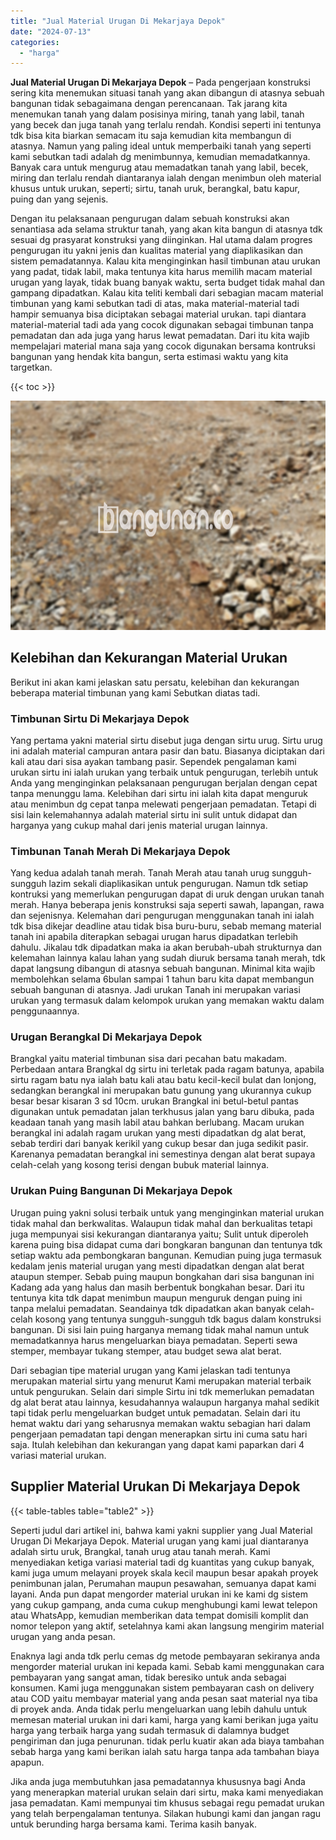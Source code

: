 ```yaml
---
title: "Jual Material Urugan Di Mekarjaya Depok"
date: "2024-07-13"
categories: 
  - "harga"
---
```


**Jual Material Urugan Di Mekarjaya Depok** – Pada pengerjaan konstruksi sering kita menemukan situasi tanah yang akan dibangun di atasnya sebuah bangunan tidak sebagaimana dengan perencanaan. Tak jarang kita menemukan tanah yang dalam posisinya miring, tanah yang labil, tanah yang becek dan juga tanah yang terlalu rendah. Kondisi seperti ini tentunya tdk bisa kita biarkan semacam itu saja kemudian kita membangun di atasnya. Namun yang paling ideal untuk memperbaiki tanah yang seperti kami sebutkan tadi adalah dg menimbunnya, kemudian memadatkannya. Banyak cara untuk mengurug atau memadatkan tanah yang labil, becek, miring dan terlalu rendah diantaranya ialah dengan menimbun oleh material khusus untuk urukan, seperti; sirtu, tanah uruk, berangkal, batu kapur, puing dan yang sejenis.

Dengan itu pelaksanaan pengurugan dalam sebuah konstruksi akan senantiasa ada selama struktur tanah, yang akan kita bangun di atasnya tdk sesuai dg prasyarat konstruksi yang diinginkan. Hal utama dalam progres pengurugan itu yakni jenis dan kualitas material yang diaplikasikan dan sistem pemadatannya. Kalau kita menginginkan hasil timbunan atau urukan yang padat, tidak labil, maka tentunya kita harus memilih macam material urugan yang layak, tidak buang banyak waktu, serta budget tidak mahal dan gampang dipadatkan. Kalau kita teliti kembali dari sebagian macam material timbunan yang kami sebutkan tadi di atas, maka material-material tadi hampir semuanya bisa diciptakan sebagai material urukan. tapi diantara material-material tadi ada yang cocok digunakan sebagai timbunan tanpa pemadatan dan ada juga yang harus lewat pemadatan. Dari itu kita wajib mempelajari material mana saja yang cocok digunakan bersama kontruksi bangunan yang hendak kita bangun, serta estimasi waktu yang kita targetkan.

{{< toc >}}

![Jual Material Urugan Di Mekarjaya Depok](/images/jual-urugan-37.png)

## Kelebihan dan Kekurangan Material Urukan

Berikut ini akan kami jelaskan satu persatu, kelebihan dan kekurangan beberapa material timbunan yang kami Sebutkan diatas tadi.

### Timbunan Sirtu Di Mekarjaya Depok

Yang pertama yakni material sirtu disebut juga dengan sirtu urug. Sirtu urug ini adalah material campuran antara pasir dan batu. Biasanya diciptakan dari kali atau dari sisa ayakan tambang pasir. Sependek pengalaman kami urukan sirtu ini ialah urukan yang terbaik untuk pengurugan, terlebih untuk Anda yang menginginkan pelaksanaan pengurugan berjalan dengan cepat tanpa menunggu lama. Kelebihan dari sirtu ini ialah kita dapat menguruk atau menimbun dg cepat tanpa melewati pengerjaan pemadatan. Tetapi di sisi lain kelemahannya adalah material sirtu ini sulit untuk didapat dan harganya yang cukup mahal dari jenis material urugan lainnya.

### Timbunan Tanah Merah Di Mekarjaya Depok

Yang kedua adalah tanah merah. Tanah Merah atau tanah urug sungguh-sungguh lazim sekali diaplikasikan untuk pengurugan. Namun tdk setiap kontruksi yang memerlukan pengurugan dapat di uruk dengan urukan tanah merah. Hanya beberapa jenis konstruksi saja seperti sawah, lapangan, rawa dan sejenisnya. Kelemahan dari pengurugan menggunakan tanah ini ialah tdk bisa dikejar deadline atau tidak bisa buru-buru, sebab memang material tanah ini apabila diterapkan sebagai urugan harus dipadatkan terlebih dahulu. Jikalau tdk dipadatkan maka ia akan berubah-ubah strukturnya dan kelemahan lainnya kalau lahan yang sudah diuruk bersama tanah merah, tdk dapat langsung dibangun di atasnya sebuah bangunan. Minimal kita wajib membolehkan selama 6bulan sampai 1 tahun baru kita dapat membangun sebuah bangunan di atasnya. Jadi urukan Tanah ini merupakan variasi urukan yang termasuk dalam kelompok urukan yang memakan waktu dalam penggunaannya.

### Urugan Berangkal Di Mekarjaya Depok

Brangkal yaitu material timbunan sisa dari pecahan batu makadam. Perbedaan antara Brangkal dg sirtu ini terletak pada ragam batunya, apabila sirtu ragam batu nya ialah batu kali atau batu kecil-kecil bulat dan lonjong, sedangkan berangkal ini merupakan batu gunung yang ukurannya cukup besar besar kisaran 3 sd 10cm. urukan Brangkal ini betul-betul pantas digunakan untuk pemadatan jalan terkhusus jalan yang baru dibuka, pada keadaan tanah yang masih labil atau bahkan berlubang. Macam urukan berangkal ini adalah ragam urukan yang mesti dipadatkan dg alat berat, sebab terdiri dari banyak kerikil yang cukup besar dan juga sedikit pasir. Karenanya pemadatan berangkal ini semestinya dengan alat berat supaya celah-celah yang kosong terisi dengan bubuk material lainnya.

### Urukan Puing Bangunan Di Mekarjaya Depok

Urugan puing yakni solusi terbaik untuk yang menginginkan material urukan tidak mahal dan berkwalitas. Walaupun tidak mahal dan berkualitas tetapi juga mempunyai sisi kekurangan diantaranya yaitu; Sulit untuk diperoleh karena puing bisa didapat cuma dari bongkaran bangunan dan tentunya tdk setiap waktu ada pembongkaran bangunan. Kemudian puing juga termasuk kedalam jenis material urugan yang mesti dipadatkan dengan alat berat ataupun stemper. Sebab puing maupun bongkahan dari sisa bangunan ini Kadang ada yang halus dan masih berbentuk bongkahan besar. Dari itu tentunya kita tdk dapat menimbun maupun menguruk dengan puing ini tanpa melalui pemadatan. Seandainya tdk dipadatkan akan banyak celah-celah kosong yang tentunya sungguh-sungguh tdk bagus dalam konstruksi bangunan. Di sisi lain puing harganya memang tidak mahal namun untuk memadatkannya harus mengeluarkan biaya pemadatan. Seperti sewa stemper, membayar tukang stemper, atau budget sewa alat berat.

Dari sebagian tipe material urugan yang Kami jelaskan tadi tentunya merupakan material sirtu yang menurut Kami merupakan material terbaik untuk pengurukan. Selain dari simple Sirtu ini tdk memerlukan pemadatan dg alat berat atau lainnya, kesudahannya walaupun harganya mahal sedikit tapi tidak perlu mengeluarkan budget untuk pemadatan. Selain dari itu hemat waktu dari yang seharusnya memakan waktu sebagian hari dalam pengerjaan pemadatan tapi dengan menerapkan sirtu ini cuma satu hari saja. Itulah kelebihan dan kekurangan yang dapat kami paparkan dari 4 variasi material urukan.

## Supplier Material Urukan Di Mekarjaya Depok

{{< table-tables table="table2" >}}

Seperti judul dari artikel ini, bahwa kami yakni supplier yang Jual Material Urugan Di Mekarjaya Depok. Material urugan yang kami jual diantaranya adalah sirtu uruk, Brangkal, tanah urug atau tanah merah. Kami menyediakan ketiga variasi material tadi dg kuantitas yang cukup banyak, kami juga umum melayani proyek skala kecil maupun besar apakah proyek penimbunan jalan, Perumahan maupun pesawahan, semuanya dapat kami layani. Anda pun dapat mengorder material urukan ini ke kami dg sistem yang cukup gampang, anda cuma cukup menghubungi kami lewat telepon atau WhatsApp, kemudian memberikan data tempat domisili komplit dan nomor telepon yang aktif, setelahnya kami akan langsung mengirim material urugan yang anda pesan.

Enaknya lagi anda tdk perlu cemas dg metode pembayaran sekiranya anda mengorder material urukan ini kepada kami. Sebab kami menggunakan cara pembayaran yang sangat aman, tidak beresiko untuk anda sebagai konsumen. Kami juga menggunakan sistem pembayaran cash on delivery atau COD yaitu membayar material yang anda pesan saat material nya tiba di proyek anda. Anda tidak perlu mengeluarkan uang lebih dahulu untuk memesan material urukan ini dari kami, harga yang kami berikan juga yaitu harga yang terbaik harga yang sudah termasuk di dalamnya budget pengiriman dan juga penurunan. tidak perlu kuatir akan ada biaya tambahan sebab harga yang kami berikan ialah satu harga tanpa ada tambahan biaya apapun.

Jika anda juga membutuhkan jasa pemadatannya khususnya bagi Anda yang menerapkan material urukan selain dari sirtu, maka kami menyediakan jasa pemadatan. Kami mempunyai tim khusus sebagai regu pemadat urukan yang telah berpengalaman tentunya. Silakan hubungi kami dan jangan ragu untuk berunding harga bersama kami. Terima kasih banyak.
